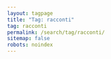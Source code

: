 ```yaml
---
layout: tagpage
title: "Tag: racconti"
tag: racconti
permalink: /search/tag/racconti/
sitemap: false
robots: noindex
---
```

